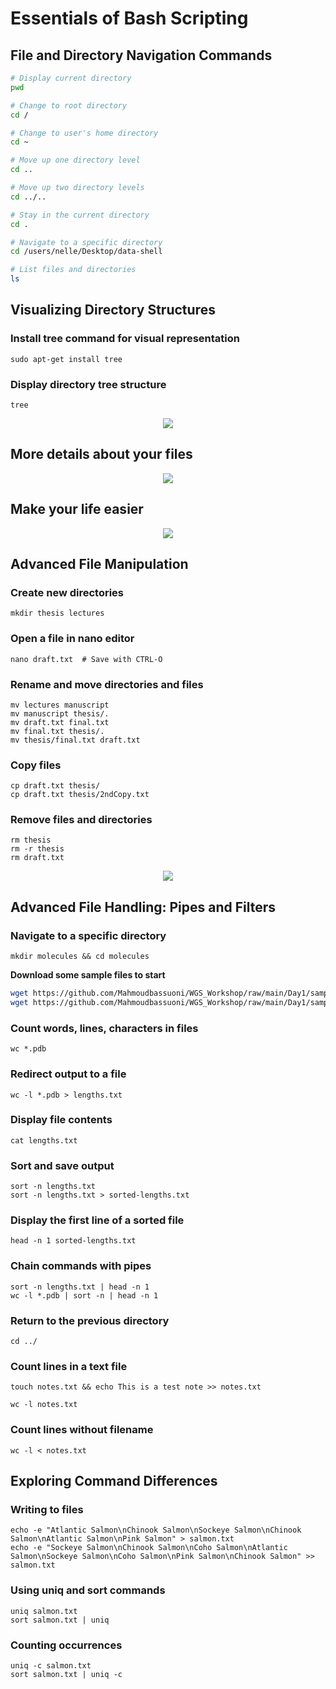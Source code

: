 # Essentials of Bash Scripting

## File and Directory Navigation Commands

```bash
# Display current directory
pwd

# Change to root directory
cd /

# Change to user's home directory
cd ~

# Move up one directory level
cd ..

# Move up two directory levels
cd ../..

# Stay in the current directory
cd .

# Navigate to a specific directory
cd /users/nelle/Desktop/data-shell

# List files and directories
ls
````
## Visualizing Directory Structures
### Install tree command for visual representation
```
sudo apt-get install tree
```
### Display directory tree structure
```
tree
```
<p align="center"><a href="#"><img src="./images/2.png"></a></p>

<h2 align="left">More details about your files</h2>
<p align="center"><a href="#"><img src="./images/3.png"></a></p>


<h2 align="left">Make your life easier</h2>
<p align="center"><a href="#"><img src="./images/4.png"></a></p>

## Advanced File Manipulation
### Create new directories
```
mkdir thesis lectures
```
### Open a file in nano editor
```
nano draft.txt  # Save with CTRL-O 
```
### Rename and move directories and files
```
mv lectures manuscript
mv manuscript thesis/.
mv draft.txt final.txt
mv final.txt thesis/.
mv thesis/final.txt draft.txt
```
### Copy files
```
cp draft.txt thesis/
cp draft.txt thesis/2ndCopy.txt
```
### Remove files and directories
```
rm thesis
rm -r thesis
rm draft.txt
```
<p align="center"><a href="#"><img src="./images/5.png"></a></p>

## Advanced File Handling: Pipes and Filters
### Navigate to a specific directory
```
mkdir molecules && cd molecules
```
**Download some sample files to start**
```bash
wget https://github.com/Mahmoudbassuoni/WGS_Workshop/raw/main/Day1/sample_data/octane.pdb
wget https://github.com/Mahmoudbassuoni/WGS_Workshop/raw/main/Day1/sample_data/pentane.pdb
```
### Count words, lines, characters in files
```
wc *.pdb
```
### Redirect output to a file
```
wc -l *.pdb > lengths.txt
```
### Display file contents
```
cat lengths.txt
```
### Sort and save output
```
sort -n lengths.txt
sort -n lengths.txt > sorted-lengths.txt
```
### Display the first line of a sorted file
```
head -n 1 sorted-lengths.txt
```
### Chain commands with pipes
```
sort -n lengths.txt | head -n 1
wc -l *.pdb | sort -n | head -n 1
```
### Return to the previous directory
```
cd ../
```
### Count lines in a text file
```
touch notes.txt && echo This is a test note >> notes.txt
```
```
wc -l notes.txt
```
### Count lines without filename
```
wc -l < notes.txt
```

## Exploring Command Differences
### Writing to files
```
echo -e "Atlantic Salmon\nChinook Salmon\nSockeye Salmon\nChinook Salmon\nAtlantic Salmon\nPink Salmon" > salmon.txt
echo -e "Sockeye Salmon\nChinook Salmon\nCoho Salmon\nAtlantic Salmon\nSockeye Salmon\nCoho Salmon\nPink Salmon\nChinook Salmon" >> salmon.txt
```
### Using uniq and sort commands
```
uniq salmon.txt
sort salmon.txt | uniq
```
### Counting occurrences
```
uniq -c salmon.txt
sort salmon.txt | uniq -c
```
